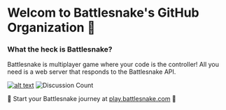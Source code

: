 # Welcom to Battlesnake's GitHub Organization 👋

### What the heck is Battlesnake?
Battlesnake is multiplayer game where your code is the controller! All you need is a web server that responds to the Battlesnake API.

[![alt text](https://img.shields.io/badge/Have%20Some%20Feedback%3F-Join%20the%20Discussion-blueviolet?style=for-the-badge)](https://github.com/BattlesnakeOfficial/feedback/discussions)
![Discussion Count](https://img.shields.io/github/discussions/battlesnakeofficial/feedback?style=for-the-badge)

🐍 Start your Battlesnake journey at [play.battlesnake.com](https://play.battlesnake.com) 💜
